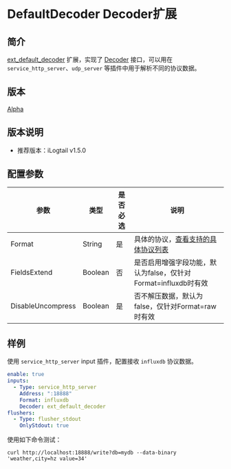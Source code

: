 # DefaultDecoder Decoder扩展

## 简介

[ext_default_decoder](https://github.com/alibaba/loongcollector/blob/main/plugins/extension/default_decoder/default_decoder.go) 扩展，实现了 [Decoder](https://github.com/alibaba/loongcollector/blob/main/pkg/pipeline/extensions/decoder.go) 接口，可以用在 `service_http_server`、`udp_server` 等插件中用于解析不同的协议数据。

## 版本

[Alpha](../stability-level.md)

## 版本说明

* 推荐版本：iLogtail v1.5.0

## 配置参数

| 参数                | 类型      | 是否必选 | 说明                                                                                                  |
|-------------------|---------|------|-----------------------------------------------------------------------------------------------------|
| Format            | String  | 是    | 具体的协议，[查看支持的具体协议列表](https://github.com/alibaba/loongcollector/blob/master/pkg/protocol/decoder/common/comon.go) |
| FieldsExtend      | Boolean | 否    | 是否启用增强字段功能，默认为false，仅针对Format=influxdb时有效                                                           |
| DisableUncompress | Boolean | 是    | 否不解压数据，默认为false，仅针对Format=raw时有效                                                                    |

## 样例

使用 `service_http_server` input 插件，配置接收 `influxdb` 协议数据。

```yaml
enable: true
inputs:
  - Type: service_http_server
    Address: ":18888"
    Format: influxdb
    Decoder: ext_default_decoder
flushers:
  - Type: flusher_stdout
    OnlyStdout: true
```

使用如下命令测试：

```shell
curl http://localhost:18888/write?db=mydb --data-binary 'weather,city=hz value=34'
```

